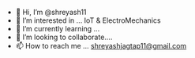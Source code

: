 - 👋 Hi, I’m @shreyash11
- 👀 I’m interested in ... IoT & ElectroMechanics
- 🌱 I’m currently learning ...
- 💞️ I’m looking to collaborate....
- 📫 How to reach me ... shreyashjagtap11@gmail.com


